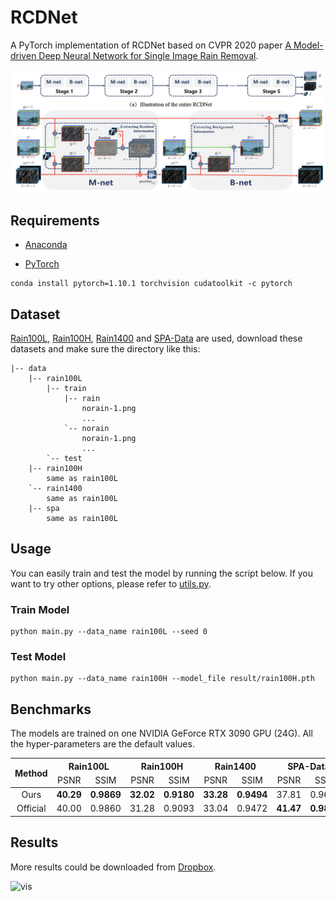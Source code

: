 # RCDNet

A PyTorch implementation of RCDNet based on CVPR 2020 paper
[A Model-driven Deep Neural Network for Single Image Rain Removal](https://arxiv.org/abs/2005.01333).

![Network Architecture](result/structure.png)

## Requirements

- [Anaconda](https://www.anaconda.com/download/)

- [PyTorch](https://pytorch.org)

```
conda install pytorch=1.10.1 torchvision cudatoolkit -c pytorch
```

## Dataset

[Rain100L](https://mega.nz/file/MpgnwYDS#jqyDEyL1U9srLBbEFCPnAOZb2HZTsSrwSvRGQ6m6Dzc),
[Rain100H](https://www.dropbox.com/s/kzbzer5wem37byg/rain100H.zip?dl=0),
[Rain1400](https://mega.nz/file/XSxSEajb#6ZwCOSeFqAnErIg6bIjs_bUFOKcs7HoZ2rwXCP8htZc)
and [SPA-Data](https://www.kaggle.com/leftthomas/spadata) are used, download these datasets and make sure the directory
like this:
```                           
|-- data     
    |-- rain100L
        |-- train
            |-- rain
                norain-1.png
                ...
            `-- norain
                norain-1.png
                ...
        `-- test                                                        
    |-- rain100H
        same as rain100L
    `-- rain1400
        same as rain100L                       
    |-- spa
        same as rain100L
```

## Usage

You can easily train and test the model by running the script below. If you want to try other options, please refer to
[utils.py](utils.py).

### Train Model

```
python main.py --data_name rain100L --seed 0
```

### Test Model

```
python main.py --data_name rain100H --model_file result/rain100H.pth
```

## Benchmarks

The models are trained on one NVIDIA GeForce RTX 3090 GPU (24G). All the hyper-parameters are the default values.

<table>
<thead>
  <tr>
    <th rowspan="3">Method</th>
    <th colspan="2">Rain100L</th>
    <th colspan="2">Rain100H</th>
    <th colspan="2">Rain1400</th>
    <th colspan="2">SPA-Data</th>
    <th rowspan="3">Download</th>
  </tr>
  <tr>
    <td align="center">PSNR</td>
    <td align="center">SSIM</td>
    <td align="center">PSNR</td>
    <td align="center">SSIM</td>
    <td align="center">PSNR</td>
    <td align="center">SSIM</td>
    <td align="center">PSNR</td>
    <td align="center">SSIM</td>
  </tr>
</thead>
<tbody>
  <tr>
    <td align="center">Ours</td>
    <td align="center"><b>40.29</b></td>
    <td align="center"><b>0.9869</b></td>
    <td align="center"><b>32.02</b></td>
    <td align="center"><b>0.9180</b></td>
    <td align="center"><b>33.28</b></td>
    <td align="center"><b>0.9494</b></td>
    <td align="center">37.81</td>
    <td align="center">0.9631</td>
    <td align="center"><a href="https://mega.nz/folder/t4wi1QhZ#zhr0_u0_vr4bD9xDTwFuig">MEGA</a></td>
  </tr>
  <tr>
    <td align="center">Official</td>
    <td align="center">40.00</td>
    <td align="center">0.9860</td>
    <td align="center">31.28</td>
    <td align="center">0.9093</td>
    <td align="center">33.04</td>
    <td align="center">0.9472</td>
    <td align="center"><b>41.47</b></td>
    <td align="center"><b>0.9834</b></td>
    <td align="center"><a href="https://github.com/hongwang01/RCDNet_simple">Github</a></td>
  </tr>
</tbody>
</table>

## Results

More results could be downloaded
from [Dropbox](https://www.dropbox.com/sh/cre1s4cgm4n87o7/AAAMU_S7UnQW5RnEsu_qznX_a?dl=0).

![vis](result/vis.png)
